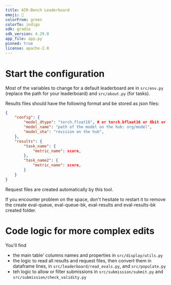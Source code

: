 ```yaml
---
title: AIR-Bench Leaderboard
emoji: 🥇
colorFrom: green
colorTo: indigo
sdk: gradio
sdk_version: 4.29.0
app_file: app.py
pinned: true
license: apache-2.0
---
```


# Start the configuration

Most of the variables to change for a default leaderboard are in `src/env.py` (replace the path for your leaderboard) and `src/about.py` (for tasks).

Results files should have the following format and be stored as json files:
```json
{
    "config": {
        "model_dtype": "torch.float16", # or torch.bfloat16 or 8bit or 4bit
        "model_name": "path of the model on the hub: org/model",
        "model_sha": "revision on the hub",
    },
    "results": {
        "task_name": {
            "metric_name": score,
        },
        "task_name2": {
            "metric_name": score,
        }
    }
}
```

Request files are created automatically by this tool.

If you encounter problem on the space, don't hesitate to restart it to remove the create eval-queue, eval-queue-bk, eval-results and eval-results-bk created folder.

# Code logic for more complex edits

You'll find 
- the main table' columns names and properties in `src/display/utils.py`
- the logic to read all results and request files, then convert them in dataframe lines, in `src/leaderboard/read_evals.py`, and `src/populate.py`
- teh logic to allow or filter submissions in `src/submission/submit.py` and `src/submission/check_validity.py`